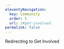```yaml
---
eleventyNavigation:
  key: Community
  order: 5
  url: /#get-involved
permalink: false
---
```


Redirecting to Get Involved